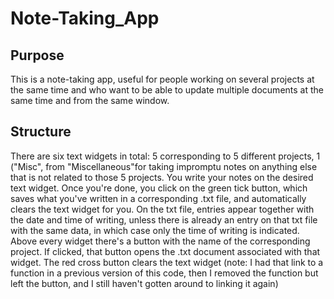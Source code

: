 # Note-Taking_App

## Purpose 
This is a note-taking app, useful for people working on several projects at 
the same time and who want to be able to update multiple documents at the same 
time and from the same window. 

## Structure
There are six text widgets in total: 5 corresponding to 5 different projects, 1
("Misc", from "Miscellaneous"for taking impromptu notes on anything else that is 
not related to those 5 projects. 
You write your notes on the desired text widget. Once you're done, you click on 
the green tick button, which saves what you've written in a corresponding .txt 
file, and automatically clears the text widget for you. On the txt file, entries 
appear together with the date and time of writing, unless there is already an entry
on that txt file with the same data, in which case only the time of writing is 
indicated. Above every widget there's a button with the name of the corresponding
project. If clicked, that button opens the .txt document associated with that
widget. 
The red cross button clears the text widget (note: I had that link to a function in 
a previous version of this code, then I removed the function but left the button, 
and I still haven't gotten around to linking it again)

